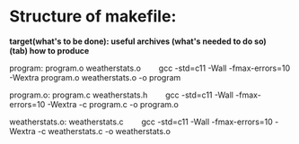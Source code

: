 # Structure of makefile:

**target(what's to be done): useful archives (what's needed to do so)**
&emsp;&emsp;**(tab) how to produce**

program: program.o weatherstats.o
&emsp;&emsp;gcc -std=c11 -Wall -fmax-errors=10 -Wextra  program.o weatherstats.o -o program

program.o: program.c weatherstats.h
&emsp;&emsp;gcc -std=c11 -Wall -fmax-errors=10 -Wextra -c program.c -o program.o

weatherstats.o: weatherstats.c
&emsp;&emsp;gcc -std=c11 -Wall -fmax-errors=10 -Wextra -c weatherstats.c -o weatherstats.o

